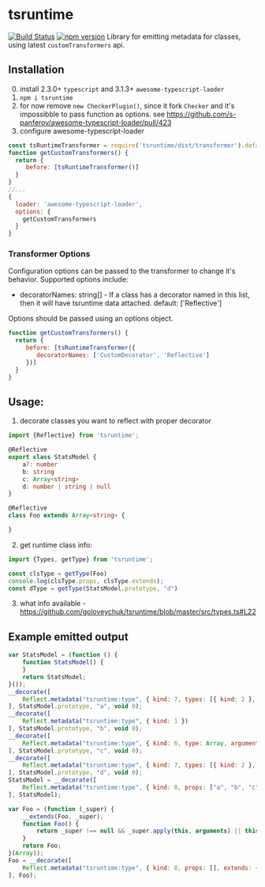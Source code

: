 # tsruntime

[![Build Status](https://travis-ci.org/goloveychuk/tsruntime.svg?branch=master)](https://travis-ci.org/goloveychuk/tsruntime)
[![npm version](https://badge.fury.io/js/tsruntime.svg)](https://www.npmjs.com/package/tsruntime)
Library for emitting metadata for classes, using latest `customTransformers` api.

## Installation
0) install 2.3.0+ `typescript` and 3.1.3+ `awesome-typescript-laoder`
1) `npm i tsruntime`
2) for now remove `new CheckerPlugin()`, since it fork `Checker` and it's impossibble to pass function as options.
   see https://github.com/s-panferov/awesome-typescript-loader/pull/423
3) configure awesome-typescript-loader

```js
const tsRuntimeTransformer = require('tsruntime/dist/transformer').default;
function getCustomTransformers() {
  return {
     before: [tsRuntimeTransformer()]
  }
}
//...
{
  loader: 'awesome-typescript-loader',
  options: {
    getCustomTransformers
  }
}
```

### Transformer Options

Configuration options can be passed to the transformer to change it's behavior. Supported options include:

  * decoratorNames: string[] - If a class has a decorator named in this list, then it will have tsruntime data attached.  default: ['Reflective']

Options should be passed using an options object.

```js
function getCustomTransformers() {
  return {
     before: [tsRuntimeTransformer({
        decoratorNames: ['CustomDecorator', 'Reflective']
     })]
  }
}
```

## Usage:
1) decorate classes you want to reflect with proper decorator
```ts
import {Reflective} from 'tsruntime';

@Reflective
export class StatsModel {
    a?: number
    b: string
    c: Array<string>
    d: number | string | null
}

@Reflective
class Foo extends Array<string> {

}

```

2) get runtime class info:
```ts
import {Types, getType} from 'tsruntime';

const clsType = getType(Foo)
console.log(clsType.props, clsType.extends);
const dType = getType(StatsModel.prototype, "d")
```
3) what info available - https://github.com/goloveychuk/tsruntime/blob/master/src/types.ts#L22

## Example emitted output
```js
var StatsModel = (function () {
    function StatsModel() {
    }
    return StatsModel;
}());
__decorate([
    Reflect.metadata("tsruntime:type", { kind: 7, types: [{ kind: 2 }, { kind: 5 }] })
], StatsModel.prototype, "a", void 0);
__decorate([
    Reflect.metadata("tsruntime:type", { kind: 1 })
], StatsModel.prototype, "b", void 0);
__decorate([
    Reflect.metadata("tsruntime:type", { kind: 6, type: Array, arguments: [{ kind: 1 }] })
], StatsModel.prototype, "c", void 0);
__decorate([
    Reflect.metadata("tsruntime:type", { kind: 7, types: [{ kind: 2 }, { kind: 1 }, { kind: 4 }] })
], StatsModel.prototype, "d", void 0);
StatsModel = __decorate([
    Reflect.metadata("tsruntime:type", { kind: 8, props: ["a", "b", "c", "d"] })
], StatsModel);

var Foo = (function (_super) {
    __extends(Foo, _super);
    function Foo() {
        return _super !== null && _super.apply(this, arguments) || this;
    }
    return Foo;
}(Array));
Foo = __decorate([
    Reflect.metadata("tsruntime:type", { kind: 8, props: [], extends: { kind: 6, type: Array, arguments: [{ kind: 1 }] } })
], Foo);
```
